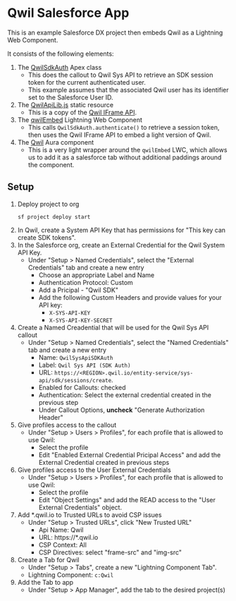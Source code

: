 # Qwil Salesforce App

This is an example Salesforce DX project then embeds Qwil as a Lightning Web Component.

It consists of the following elements:
1. The [QwilSdkAuth](force-app/main/default/classes/QwilSdkAuth.cls) Apex class
    * This does the callout to Qwil Sys API to retrieve an SDK session token for the current authenticated user.
    * This example assumes that the associated Qwil user has its identifier set to the Salesforce User ID.
2. The [QwilApiLib.js](force-app/main/default/staticresources/QwilApiLib.js) static resource
    * This is a copy of the [Qwil IFrame API](https://github.com/qwilio/qwil-iframe-api).
3. The [qwilEmbed](force-app/main/default/lwc/qwilEmbed/) Lightning Web Component
    * This calls `QwilSdkAuth.authenticate()` to retrieve a session token, then uses the Qwil IFrame API to embed a light version of Qwil.
4. The [Qwil](force-app/main/default/aura/Qwil/Qwil.cmp) Aura component
    * This is a very light wrapper around the `qwilEmbed` LWC, which allows us to add it as a salesforce tab without additional paddings around the component.

## Setup 
1. Deploy project to org 
    ```
    sf project deploy start
    ```
2. In Qwil, create a System API Key that has permissions for "This key can create SDK tokens".
3. In the Salesforce org, create an External Credential for the Qwil System API Key.
   * Under "Setup > Named Credentials", select the "External Credentials" tab and create a new entry
       * Choose an appropriate Label and Name
       * Authentication Protocol: Custom
       * Add a Pricipal - "Qwil SDK"
       * Add the following Custom Headers and provide values for your API key:
          * `X-SYS-API-KEY`
          * `X-SYS-API-KEY-SECRET`
4. Create a Named Creadential that will be used for the Qwil Sys API callout
   * Under "Setup > Named Credentials", select the "Named Credentials" tab and create a new entry
       * Name: `QwilSysApiSDKAuth`
       * Label: `Qwil Sys API (SDK Auth)`
       * URL: `https://<REGION>.qwil.io/entity-service/sys-api/sdk/sessions/create`.
       * Enabled for Callouts: checked
       * Authentication: Select the external credential created in the previous step
       * Under Callout Options, **uncheck** "Generate Authorization Header"
5. Give profiles access to the callout
   * Under "Setup > Users > Profiles", for each profile that is allowed to use Qwil:
       * Select the profile
       * Edit "Enabled External Credential Pricipal Access" and add the External Credential created in previous steps
6. Give profiles access to the User External Credentials
   * Under "Setup > Users > Profiles", for each profile that is allowed to use Qwil:
       * Select the profile
       * Edit "Object Settings" and add the READ access to the "User External Credentials" object.
7. Add *.qwil.io to Trusted URLs to avoid CSP issues
   * Under "Setup > Trusted URLs", click "New Trusted URL"
       * Api Name: Qwil
       * URL: https://*.qwil.io
       * CSP Context: All
       * CSP Directives: select "frame-src" and "img-src"
8. Create a Tab for Qwil
   * Under "Setup > Tabs", create a new "Lightning Component Tab".
   * Lightning Component: `c:Qwil`
9. Add the Tab to app
   * Under "Setup > App Manager", add the tab to the desired project(s)
